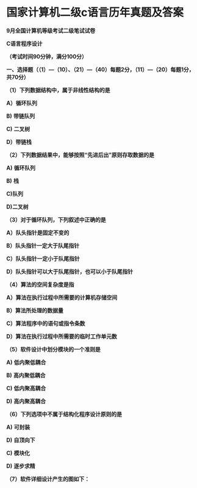 # 国家计算机二级c语言历年真题及答案

**9月全国计算机等级考试二级笔试试卷**

**C语言程序设计**

**（考试时间90分钟，满分100分）**  


**一、选择题（（1）—（10）、（21）—（40）每题2分，（11）—（20）每题1分，共70分）**

**（1）下列数据结构中，属于非线性结构的是**

**A）循环队列**

**B\)** **带链队列**

**C\)** **二叉树**

**D）带链栈**

**（2）下列数据结果中，能够按照“先进后出”原则存取数据的是**

**A\)** **循环队列**

**B\)** **栈**

**C\)队列**

**D\)二叉树**

**（3）对于循环队列，下列叙述中正确的是**

**A）队头指针是固定不变的**

**B）队头指针一定大于队尾指针**

**C）队头指针一定小于队尾指针**

**D）队头指针可以大于队尾指针，也可以小于队尾指针**

**（4）算法的空间复杂度是指**

**A）算法在执行过程中所需要的计算机存储空间**

**B）算法所处理的数据量**

**C）算法程序中的语句或指令条数**

**D）算法在执行过程中所需要的临时工作单元数**

**（5）软件设计中划分模块的一个准则是**

**A\)** **低内聚低耦合**

**B\)** **高内聚低耦合**

**C\)** **低内聚高耦合**

**D\)** **高内聚高耦合**

**（6）下列选项中不属于结构化程序设计原则的是**

**A\)** **可封装**

**D\)** **自顶向下**

**C\)** **模块化**

**D\)** **逐步求精**

**（7）软件详细设计产生的图如下：**

